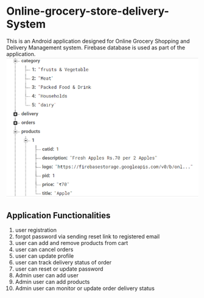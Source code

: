 # Online-grocery-store-delivery-System

This is an Android application designed for Online Grocery Shopping and Delivery Management system.
Firebase database is used as part of the application.
![Alt text](https://github.com/rahulpr22/Online-grocery-store-delivery-System/blob/master/screenshots/productData%20firebase.PNG?raw=true "Optional Title")



Application Functionalities
-------------------------------------

1. user registration
2. forgot password via sending reset link to registered email
3. user can add and remove products from cart
4. user can cancel orders
5. user can update profile
6. user can track delivery status of order
7. user can reset or update password
8. Admin user can add user
9. Admin user can add products
10. Admin user can monitor or update order delivery status

